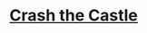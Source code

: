 # [Crash the Castle](https://docs.google.com/document/d/1tkb4UFh_-E7t25sDY_SKsNANn5sw0McIkBIg5e4V3rM)

